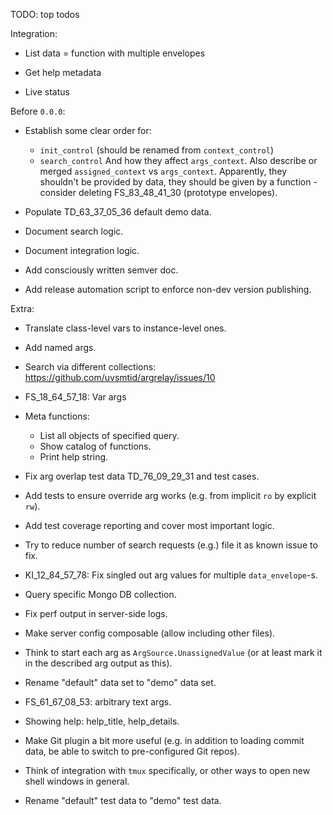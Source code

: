 
TODO: top todos

Integration:

*   List data = function with multiple envelopes

*   Get help metadata

*   Live status

Before `0.0.0`:

*   Establish some clear order for:
    *   `init_control` (should be renamed from `context_control`)
    *   `search_control`
    And how they affect `args_context`.
    Also describe or merged `assigned_context` vs `args_context`.
    Apparently, they shouldn't be provided by data, they should be given by a function -
    consider deleting FS_83_48_41_30 (prototype envelopes).

*   Populate TD_63_37_05_36 default demo data.

*   Document search logic.

*   Document integration logic.

*   Add consciously written semver doc.

*   Add release automation script to enforce non-dev version publishing.

Extra:

*   Translate class-level vars to instance-level ones.

*   Add named args.

*   Search via different collections: https://github.com/uvsmtid/argrelay/issues/10

*   FS_18_64_57_18: Var args

*   Meta functions:
    *   List all objects of specified query.
    *   Show catalog of functions.
    *   Print help string.

*   Fix arg overlap test data TD_76_09_29_31 and test cases.

*   Add tests to ensure override arg works (e.g. from implicit `ro` by explicit `rw`).

*   Add test coverage reporting and cover most important logic.

*   Try to reduce number of search requests (e.g.) file it as known issue to fix.

*   KI_12_84_57_78: Fix singled out arg values for multiple `data_envelope`-s.

*   Query specific Mongo DB collection.

*   Fix perf output in server-side logs.

*   Make server config composable (allow including other files).

*   Think to start each arg as `ArgSource.UnassignedValue` (or at least mark it in the described arg output as this).

*   Rename "default" data set to "demo" data set.

*   FS_61_67_08_53: arbitrary text args.

*   Showing help: help_title, help_details.

*   Make Git plugin a bit more useful (e.g. in addition to loading commit data, be able to switch to pre-configured Git repos).

*   Think of integration with `tmux` specifically, or other ways to open new shell windows in general.

*   Rename "default" test data to "demo" test data.
